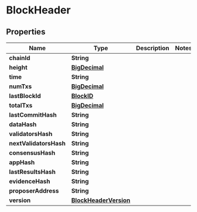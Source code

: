 
# BlockHeader

## Properties
Name | Type | Description | Notes
------------ | ------------- | ------------- | -------------
**chainId** | **String** |  | 
**height** | [**BigDecimal**](BigDecimal.md) |  | 
**time** | **String** |  | 
**numTxs** | [**BigDecimal**](BigDecimal.md) |  | 
**lastBlockId** | [**BlockID**](BlockID.md) |  | 
**totalTxs** | [**BigDecimal**](BigDecimal.md) |  | 
**lastCommitHash** | **String** |  | 
**dataHash** | **String** |  | 
**validatorsHash** | **String** |  | 
**nextValidatorsHash** | **String** |  | 
**consensusHash** | **String** |  | 
**appHash** | **String** |  | 
**lastResultsHash** | **String** |  | 
**evidenceHash** | **String** |  | 
**proposerAddress** | **String** |  | 
**version** | [**BlockHeaderVersion**](BlockHeaderVersion.md) |  | 



